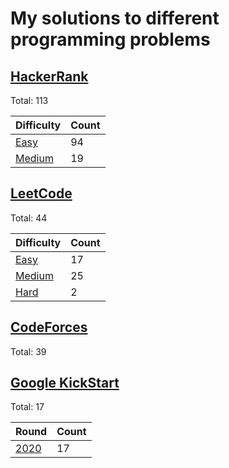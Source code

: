 # My solutions to different programming problems

## [HackerRank][hackerrank]

Total: 113

| Difficulty                  | Count |
| --------------------------- | ----- |
| [Easy][hackerrank_easy]     | 94    |
| [Medium][hackerrank_medium] | 19    |

## [LeetCode][leetcode]

Total: 44

| Difficulty                | Count |
| ------------------------- | ----- |
| [Easy][leetcode_easy]     | 17    |
| [Medium][leetcode_medium] | 25    |
| [Hard][leetcode_hard]     | 2     |

## [CodeForces][codeforces]

Total: 39

## [Google KickStart][kickstart]

Total: 17

| Round                  | Count |
| ---------------------- | ----- |
| [2020][kickstart_2020] | 17    |


[hackerrank]: ./HackerRank
[hackerrank_easy]: ./HackerRank/Easy
[hackerrank_medium]: ./HackerRank/Medium
[leetcode]: ./LeetCode
[leetcode_easy]: ./LeetCode/Easy
[leetcode_medium]: ./LeetCode/Medium
[leetcode_hard]: ./LeetCode/Hard
[codeforces]: ./CodeForces
[kickstart]: ./GoogleKickStart
[kickstart_2020]: ./GoogleKickStart/2020